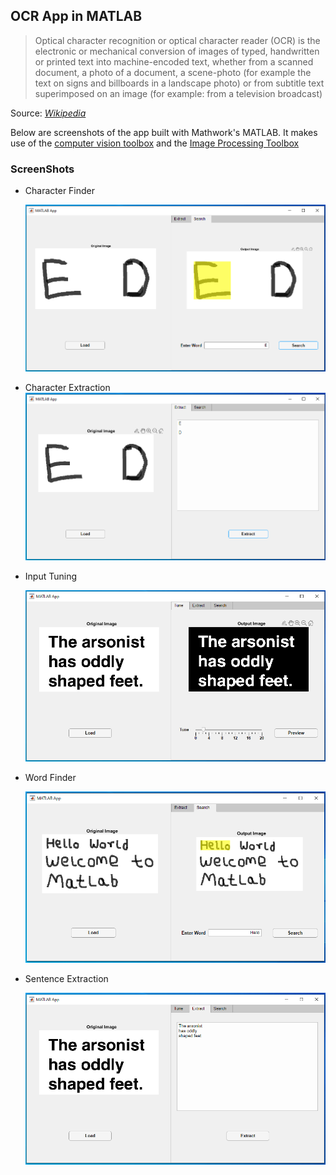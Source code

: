 ## **OCR App in MATLAB**

> Optical character recognition or optical character reader (OCR) is the electronic or mechanical conversion of images of typed, handwritten or printed text into machine-encoded text, whether from a scanned document, a photo of a document, a scene-photo (for example the text on signs and billboards in a landscape photo) or from subtitle text superimposed on an image (for example: from a television broadcast)

Source: _[Wikipedia](https://en.wikipedia.org/wiki/Optical_character_recognition)_

Below are screenshots of the app built with Mathwork's MATLAB. It makes use of the [computer vision toolbox](https://www.mathworks.com/products/computer-vision.html) and the [Image Processing Toolbox](https://www.mathworks.com/products/image.html)

### **ScreenShots**

- Character Finder

  ![Character Finder](ScreenShots/appShot.png)

- Character Extraction
  ![Character Extraction](ScreenShots/appShot2.png)
- Input Tuning

  ![Input Tuning](ScreenShots/shot3.png)

- Word Finder

  ![Word Finder](ScreenShots/appShot3.png)

- Sentence Extraction

  ![Sentence Extraction](ScreenShots/shot2.png)
